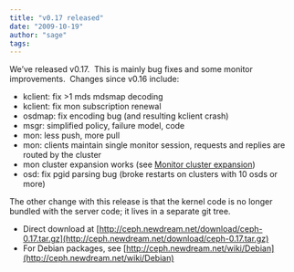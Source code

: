 ```yaml
---
title: "v0.17 released"
date: "2009-10-19"
author: "sage"
tags: 
---
```


We’ve released v0.17.  This is mainly bug fixes and some monitor improvements.  Changes since v0.16 include:

- kclient: fix >1 mds mdsmap decoding
- kclient: fix mon subscription renewal
- osdmap: fix encoding bug (and resulting kclient crash)
- msgr: simplified policy, failure model, code
- mon: less push, more pull
- mon: clients maintain single monitor session, requests and replies are routed by the cluster
- mon cluster expansion works (see [Monitor cluster expansion](http://ceph.newdream.net/wiki/Monitor_cluster_expansion))
- osd: fix pgid parsing bug (broke restarts on clusters with 10 osds or more)

The other change with this release is that the kernel code is no longer bundled with the server code; it lives in a separate git tree.

- Direct download at [http://ceph.newdream.net/download/ceph-0.17.tar.gz](http://ceph.newdream.net/download/ceph-0.17.tar.gz)
- For Debian packages, see [http://ceph.newdream.net/wiki/Debian](http://ceph.newdream.net/wiki/Debian)


